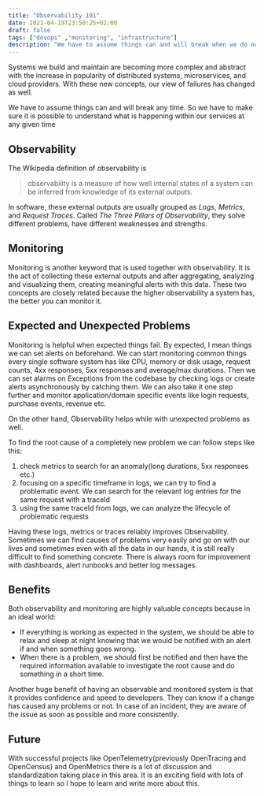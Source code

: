 ```yaml
---
title: "Observability 101"
date: 2021-04-19T23:50:25+02:00
draft: false
tags: ["devops" ,"monitoring", "infrastructure"]
description: "We have to assume things can and will break when we do not expect. So we have to make sure it is possible to understand what is happening in our services it any given time"
---
```


Systems we build and maintain are becoming more complex and abstract with the increase in popularity of distributed systems, microservices, and cloud providers. With these new concepts, our view of failures has changed as well. 

We have to assume things can and will break any time. So we have to make sure it is possible to understand what is happening within our services at any given time

## Observability 

The Wikipedia definition of observability is
> observability is a measure of how well internal states of a system can be inferred from knowledge of its external outputs. 

In software, these external outputs are usually grouped as *Logs*, *Metrics*, and *Request Traces*. Called *The Three Pillars of Observability*, they solve different problems, have different weaknesses and strengths. 

## Monitoring

Monitoring is another keyword that is used together with observability. 
It is the act of collecting these external outputs and after aggregating, analyzing and visualizing them, 
creating meaningful alerts with this data. These two concepts are closely related because the higher observability a system has, 
the better you can monitor it. 

## Expected and Unexpected Problems 

Monitoring is helpful when expected things fail. By expected, I mean things we can set alerts on beforehand. 
We can start monitoring common things every single software system has like CPU, memory or disk usage, request counts, 
4xx responses, 5xx responses and average/max durations. Then we can set alarms on Exceptions from the codebase by checking logs or create alerts asynchronously by catching them.
We can also take it one step further and monitor application/domain specific events like login requests, purchase events, revenue etc. 

On the other hand, Observability helps while with unexpected problems as well. 

To find the root cause of a completely new problem we can follow steps like this:
1. check metrics to search for an anomaly(long durations, 5xx responses etc.)
1. focusing on a specific timeframe in logs, we can try to find a problematic event. We can search for the relevant log entries for the same request with a traceId
1. using the same traceId from logs, we can analyze the lifecycle of problematic requests

Having these logs, metrics or traces reliably improves Observability. 
Sometimes we can find causes of problems very easily and go on with our lives and sometimes even with all the data in our hands, 
it is still really difficult to find something concrete. There is always room for improvement with dashboards, alert runbooks and better log messages. 

## Benefits

Both observability and monitoring are highly valuable concepts because in an ideal world:

* If everything is working as expected in the system, we should be able to relax and sleep at night knowing that we would be notified with an alert if and when something goes wrong. 
* When there is a problem, we should first be notified and then have the required information available to investigate the root cause and do something in a short time. 

Another huge benefit of having an observable and monitored system is that it provides confidence and speed to developers. 
They can know if a change has caused any problems or not. In case of an incident, they are aware of the issue as soon as possible and more consistently.

## Future

With successful projects like OpenTelemetry(previously OpenTracing and OpenCensus) and OpenMetrics there is a lot of discussion and standardization taking place in this area. It is an exciting field with lots of things to learn so I hope to learn and write more about this.
